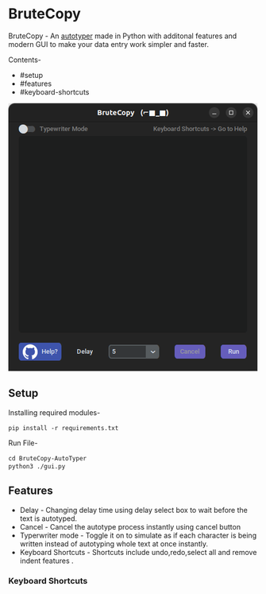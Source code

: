 # BruteCopy
BruteCopy - An <ins>autotyper</ins> made in Python with additonal features and modern GUI to make your data entry work simpler and faster.

Contents-
- #setup
- #features
- #keyboard-shortcuts

![BruteCopy on Linux](https://github.com/slaygun/BruteCopy-AutoTyper/blob/master/screenshots/brutecopyonlinux.png)

## Setup
Installing required modules-

    pip install -r requirements.txt
Run File-

    cd BruteCopy-AutoTyper
    python3 ./gui.py
 
## Features
* Delay - Changing delay time using delay select box to wait before the text is autotyped.
* Cancel - Cancel the autotype process instantly using cancel button
* Typerwriter mode - Toggle it on to simulate as if each character is being written instead of autotyping whole text at once instantly.
* Keyboard Shortcuts - Shortcuts include undo,redo,select all and remove indent features .

### Keyboard Shortcuts

